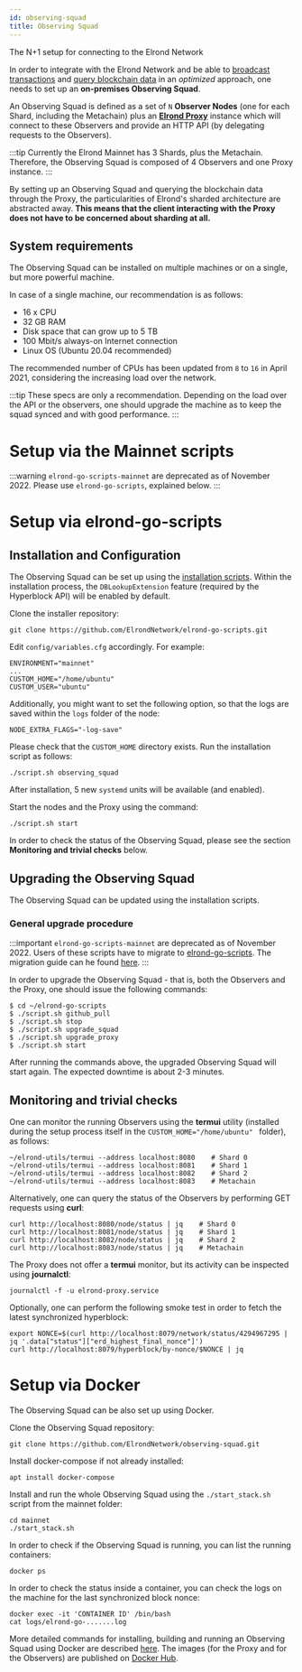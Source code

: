 ```yaml
---
id: observing-squad
title: Observing Squad
---
```


The N+1 setup for connecting to the Elrond Network

In order to integrate with the Elrond Network and be able to [broadcast transactions](/integrators/creating-transactions) and [query blockchain data](/integrators/querying-the-blockchain) in an _optimized_ approach, one needs to set up an **on-premises Observing Squad**.

An Observing Squad is defined as a set of `N` **Observer Nodes** (one for each Shard, including the Metachain) plus an [**Elrond Proxy**](/sdk-and-tools/proxy) instance which will connect to these Observers and provide an HTTP API (by delegating requests to the Observers).

:::tip
Currently the Elrond Mainnet has 3 Shards, plus the Metachain. Therefore, the Observing Squad is composed of 4 Observers and one Proxy instance.
:::

By setting up an Observing Squad and querying the blockchain data through the Proxy, the particularities of Elrond's sharded architecture are abstracted away. **This means that the client interacting with the Proxy does not have to be concerned about sharding at all.**

## **System requirements**

The Observing Squad can be installed on multiple machines or on a single, but more powerful machine.

In case of a single machine, our recommendation is as follows:

- 16 x CPU
- 32 GB RAM
- Disk space that can grow up to 5 TB
- 100 Mbit/s always-on Internet connection
- Linux OS (Ubuntu 20.04 recommended)

The recommended number of CPUs has been updated from `8` to `16` in April 2021, considering the increasing load over the network.

:::tip
These specs are only a recommendation. Depending on the load over the API or the observers, one should upgrade the machine as to keep the squad synced and with good performance.
:::

# **Setup via the Mainnet scripts**

:::warning
`elrond-go-scripts-mainnet` are deprecated as of November 2022. Please use `elrond-go-scripts`, explained below.
:::

# **Setup via elrond-go-scripts**

## **Installation and Configuration**

The Observing Squad can be set up using the [installation scripts](/validators/elrond-go-scripts/config-scripts/). Within the installation process, the `DBLookupExtension` feature (required by the Hyperblock API) will be enabled by default.

Clone the installer repository:

```
git clone https://github.com/ElrondNetwork/elrond-go-scripts.git
```

Edit `config/variables.cfg` accordingly. For example:

```
ENVIRONMENT="mainnet"
...
CUSTOM_HOME="/home/ubuntu"
CUSTOM_USER="ubuntu"
```

Additionally, you might want to set the following option, so that the logs are saved within the `logs` folder of the node:

```
NODE_EXTRA_FLAGS="-log-save"
```

Please check that the `CUSTOM_HOME` directory exists. Run the installation script as follows:

```
./script.sh observing_squad
```

After installation, 5 new `systemd` units will be available (and enabled).

Start the nodes and the Proxy using the command:

```
./script.sh start
```

In order to check the status of the Observing Squad, please see the section **Monitoring and trivial checks** below.

## **Upgrading the Observing Squad**

The Observing Squad can be updated using the installation scripts.

### **General upgrade procedure**

:::important
`elrond-go-scripts-mainnet` are deprecated as of November 2022. Users of these scripts have to migrate to [elrond-go-scripts](/validators/elrond-go-scripts/config-scripts/).
The migration guide can he found [here](/validators/elrond-go-scripts/install-update/#migration-from-old-scripts).
:::

In order to upgrade the Observing Squad - that is, both the Observers and the Proxy, one should issue the following commands:

```
$ cd ~/elrond-go-scripts
$ ./script.sh github_pull
$ ./script.sh stop
$ ./script.sh upgrade_squad
$ ./script.sh upgrade_proxy
$ ./script.sh start
```

After running the commands above, the upgraded Observing Squad will start again. The expected downtime is about 2-3 minutes.

## **Monitoring and trivial checks**

One can monitor the running Observers using the **termui** utility (installed during the setup process itself in the `CUSTOM_HOME="/home/ubuntu"
` folder), as follows:

```
~/elrond-utils/termui --address localhost:8080    # Shard 0
~/elrond-utils/termui --address localhost:8081    # Shard 1
~/elrond-utils/termui --address localhost:8082    # Shard 2
~/elrond-utils/termui --address localhost:8083    # Metachain
```

Alternatively, one can query the status of the Observers by performing GET requests using **curl**:

```
curl http://localhost:8080/node/status | jq    # Shard 0
curl http://localhost:8081/node/status | jq    # Shard 1
curl http://localhost:8082/node/status | jq    # Shard 2
curl http://localhost:8083/node/status | jq    # Metachain
```

The Proxy does not offer a **termui** monitor, but its activity can be inspected using **journalctl**:

```
journalctl -f -u elrond-proxy.service
```

Optionally, one can perform the following smoke test in order to fetch the latest synchronized hyperblock:

```
export NONCE=$(curl http://localhost:8079/network/status/4294967295 | jq '.data["status"]["erd_highest_final_nonce"]')
curl http://localhost:8079/hyperblock/by-nonce/$NONCE | jq

```

# **Setup via Docker**

The Observing Squad can be also set up using Docker.

Clone the Observing Squad repository:

```
git clone https://github.com/ElrondNetwork/observing-squad.git
```

Install docker-compose if not already installed:

```
apt install docker-compose
```

Install and run the whole Observing Squad using the `./start_stack.sh` script from the mainnet folder:

```
cd mainnet
./start_stack.sh
```

In order to check if the Observing Squad is running, you can list the running containers:
```
docker ps
```

In order to check the status inside a container, you can check the logs on the machine for the last synchronized block nonce:
```
docker exec -it 'CONTAINER ID' /bin/bash
cat logs/elrond-go-.......log
```

More detailed commands for installing, building and running an Observing Squad using Docker are described [here](https://github.com/ElrondNetwork/observing-squad). The images (for the Proxy and for the Observers) are published on [Docker Hub](https://hub.docker.com/u/elrondnetwork).
